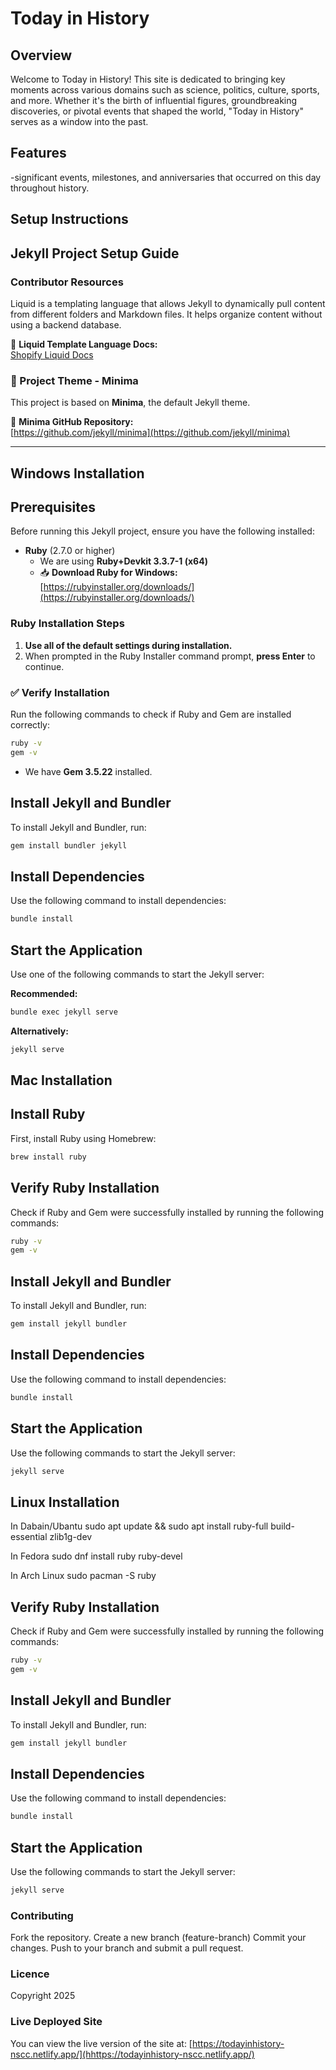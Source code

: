 # Today in History 

## Overview
Welcome to Today in History! This site is dedicated to bringing key moments across various domains such as science, politics, culture, sports, and more. Whether it's the birth of influential figures, groundbreaking discoveries, or pivotal events that shaped the world, "Today in History" serves as a window into the past.

## Features
-significant events, milestones, and anniversaries that occurred on this day throughout history.

## Setup Instructions

## Jekyll Project Setup Guide

### **Contributor Resources**  

Liquid is a templating language that allows Jekyll to dynamically pull content from different folders and Markdown files. It helps organize content without using a backend database.

📖 **Liquid Template Language Docs:**  
[Shopify Liquid Docs](https://shopify.github.io/liquid/basics/introduction/)

### **🎨 Project Theme - Minima**
This project is based on **Minima**, the default Jekyll theme.  

🔗 **Minima GitHub Repository:**  
[https://github.com/jekyll/minima](https://github.com/jekyll/minima)

---

## **Windows Installation**  

## **Prerequisites**
Before running this Jekyll project, ensure you have the following installed:

- **Ruby** (2.7.0 or higher)  
  - We are using **Ruby+Devkit 3.3.7-1 (x64)**  
  - 📥 **Download Ruby for Windows:**  
    [https://rubyinstaller.org/downloads/](https://rubyinstaller.org/downloads/)

### **Ruby Installation Steps**
1. **Use all of the default settings during installation.**  
2. When prompted in the Ruby Installer command prompt, **press Enter** to continue.

### ✅ **Verify Installation**
Run the following commands to check if Ruby and Gem are installed correctly:

```sh
ruby -v
gem -v
```

- We have **Gem 3.5.22** installed.

## Install Jekyll and Bundler
To install Jekyll and Bundler, run:

```sh
gem install bundler jekyll
```

## Install Dependencies
Use the following command to install dependencies:
```sh
bundle install
```

## Start the Application
Use one of the following commands to start the Jekyll server:

**Recommended:**
```sh
bundle exec jekyll serve
```  
**Alternatively:**
```sh
jekyll serve
```

## Mac Installation

## Install Ruby
First, install Ruby using Homebrew:

```bash
brew install ruby
```

## Verify Ruby Installation
Check if Ruby and Gem were successfully installed by running the following commands:

```bash
ruby -v
gem -v
```

## Install Jekyll and Bundler
To install Jekyll and Bundler, run:

```bash
gem install jekyll bundler
```

## Install Dependencies
Use the following command to install dependencies:
```bash
bundle install
```

## Start the Application
Use the following commands to start the Jekyll server:
```bash
jekyll serve
```

## Linux Installation
In Dabain/Ubantu
sudo apt update && sudo apt install ruby-full build-essential zlib1g-dev

In Fedora 
sudo dnf install ruby ruby-devel

In Arch Linux
sudo pacman -S ruby


## Verify Ruby Installation
Check if Ruby and Gem were successfully installed by running the following commands:

```bash
ruby -v
gem -v
```

## Install Jekyll and Bundler
To install Jekyll and Bundler, run:

```bash
gem install jekyll bundler
```

## Install Dependencies
Use the following command to install dependencies:
```bash
bundle install
```

## Start the Application
Use the following commands to start the Jekyll server:
```bash
jekyll serve
```

### Contributing
Fork the repository.
Create a new branch (feature-branch)
Commit your changes.
Push to your branch and submit a pull request.
 
### Licence
Copyright 2025

### Live Deployed Site
You can view the live version of the site at: [https://todayinhistory-nscc.netlify.app/](hhttps://todayinhistory-nscc.netlify.app/)